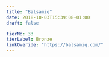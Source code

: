 ```yaml
---
title: "Balsamiq"
date: 2018-10-03T15:39:08+01:00
draft: false

tierNo: 33
tierLabel: Bronze
linkOveride: "https://balsamiq.com/"
---
```


